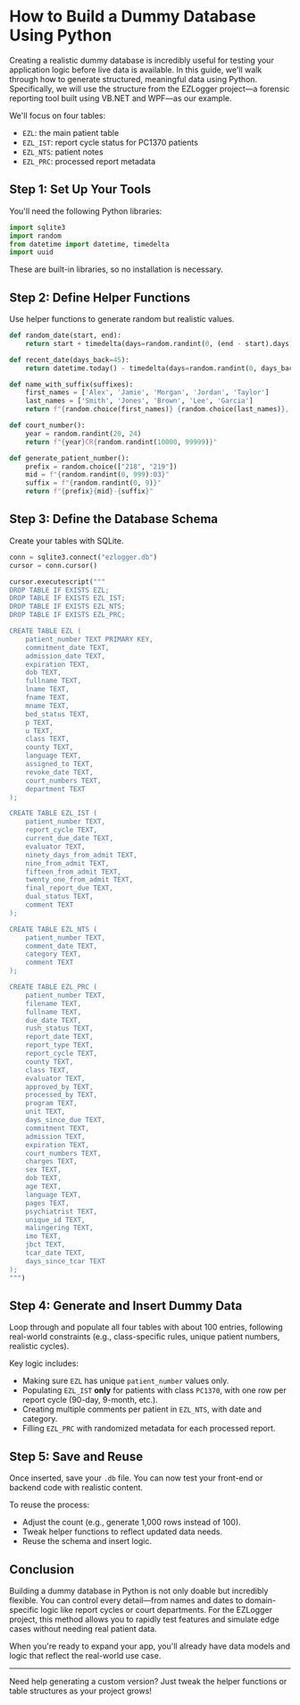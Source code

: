 # How to Build a Dummy Database Using Python

Creating a realistic dummy database is incredibly useful for testing your application logic before live data is available. In this guide, we'll walk through how to generate structured, meaningful data using Python. Specifically, we will use the structure from the EZLogger project—a forensic reporting tool built using VB.NET and WPF—as our example.

We'll focus on four tables:
- `EZL`: the main patient table
- `EZL_IST`: report cycle status for PC1370 patients
- `EZL_NTS`: patient notes
- `EZL_PRC`: processed report metadata

## Step 1: Set Up Your Tools

You'll need the following Python libraries:
```python
import sqlite3
import random
from datetime import datetime, timedelta
import uuid
```
These are built-in libraries, so no installation is necessary.

## Step 2: Define Helper Functions
Use helper functions to generate random but realistic values.
```python
def random_date(start, end):
    return start + timedelta(days=random.randint(0, (end - start).days))

def recent_date(days_back=45):
    return datetime.today() - timedelta(days=random.randint(0, days_back))

def name_with_suffix(suffixes):
    first_names = ['Alex', 'Jamie', 'Morgan', 'Jordan', 'Taylor']
    last_names = ['Smith', 'Jones', 'Brown', 'Lee', 'Garcia']
    return f"{random.choice(first_names)} {random.choice(last_names)}, {random.choice(suffixes)}"

def court_number():
    year = random.randint(20, 24)
    return f"{year}CR{random.randint(10000, 99999)}"

def generate_patient_number():
    prefix = random.choice(["218", "219"])
    mid = f"{random.randint(0, 999):03}"
    suffix = f"{random.randint(0, 9)}"
    return f"{prefix}{mid}-{suffix}"
```

## Step 3: Define the Database Schema
Create your tables with SQLite.
```python
conn = sqlite3.connect("ezlogger.db")
cursor = conn.cursor()

cursor.executescript("""
DROP TABLE IF EXISTS EZL;
DROP TABLE IF EXISTS EZL_IST;
DROP TABLE IF EXISTS EZL_NTS;
DROP TABLE IF EXISTS EZL_PRC;

CREATE TABLE EZL (
    patient_number TEXT PRIMARY KEY,
    commitment_date TEXT,
    admission_date TEXT,
    expiration TEXT,
    dob TEXT,
    fullname TEXT,
    lname TEXT,
    fname TEXT,
    mname TEXT,
    bed_status TEXT,
    p TEXT,
    u TEXT,
    class TEXT,
    county TEXT,
    language TEXT,
    assigned_to TEXT,
    revoke_date TEXT,
    court_numbers TEXT,
    department TEXT
);

CREATE TABLE EZL_IST (
    patient_number TEXT,
    report_cycle TEXT,
    current_due_date TEXT,
    evaluator TEXT,
    ninety_days_from_admit TEXT,
    nine_from_admit TEXT,
    fifteen_from_admit TEXT,
    twenty_one_from_admit TEXT,
    final_report_due TEXT,
    dual_status TEXT,
    comment TEXT
);

CREATE TABLE EZL_NTS (
    patient_number TEXT,
    comment_date TEXT,
    category TEXT,
    comment TEXT
);

CREATE TABLE EZL_PRC (
    patient_number TEXT,
    filename TEXT,
    fullname TEXT,
    due_date TEXT,
    rush_status TEXT,
    report_date TEXT,
    report_type TEXT,
    report_cycle TEXT,
    county TEXT,
    class TEXT,
    evaluator TEXT,
    approved_by TEXT,
    processed_by TEXT,
    program TEXT,
    unit TEXT,
    days_since_due TEXT,
    commitment TEXT,
    admission TEXT,
    expiration TEXT,
    court_numbers TEXT,
    charges TEXT,
    sex TEXT,
    dob TEXT,
    age TEXT,
    language TEXT,
    pages TEXT,
    psychiatrist TEXT,
    unique_id TEXT,
    malingering TEXT,
    imo TEXT,
    jbct TEXT,
    tcar_date TEXT,
    days_since_tcar TEXT
);
""")
```

## Step 4: Generate and Insert Dummy Data
Loop through and populate all four tables with about 100 entries, following real-world constraints (e.g., class-specific rules, unique patient numbers, realistic cycles).

Key logic includes:
- Making sure `EZL` has unique `patient_number` values only.
- Populating `EZL_IST` **only** for patients with class `PC1370`, with one row per report cycle (90-day, 9-month, etc.).
- Creating multiple comments per patient in `EZL_NTS`, with date and category.
- Filling `EZL_PRC` with randomized metadata for each processed report.

## Step 5: Save and Reuse
Once inserted, save your `.db` file. You can now test your front-end or backend code with realistic content.

To reuse the process:
- Adjust the count (e.g., generate 1,000 rows instead of 100).
- Tweak helper functions to reflect updated data needs.
- Reuse the schema and insert logic.

## Conclusion
Building a dummy database in Python is not only doable but incredibly flexible. You can control every detail—from names and dates to domain-specific logic like report cycles or court departments. For the EZLogger project, this method allows you to rapidly test features and simulate edge cases without needing real patient data.

When you're ready to expand your app, you'll already have data models and logic that reflect the real-world use case.

---

Need help generating a custom version? Just tweak the helper functions or table structures as your project grows!

